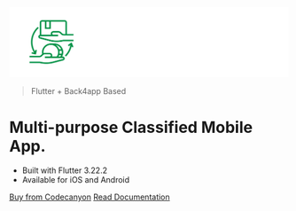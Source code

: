 ![logo](public/img/logo.svg)

> Flutter + Back4app Based

# Multi-purpose Classified Mobile App.

- Built with Flutter 3.22.2
- Available for iOS and Android

[Buy from Codecanyon](https://github.com/docsifyjs/docsify/)
[Read Documentation](towntrade-overview.md)
